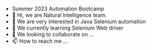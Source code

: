 - Summer 2023 Automation Bootcamp 
- 👋 Hi, we are Natural Intelligence team.
- 👀 We are very interested in Java Selenium automation
- 🌱 We currently learning Selenium Web driver
- 💞️ We looking to collaborate on ...
- 📫 How to reach me ...

<!---
SerHemb/SerHemb is a ✨ special ✨ repository because its `README.md` (this file) appears on your GitHub profile.
You can click the Preview link to take a look at your changes.
--->
